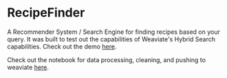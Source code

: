 # RecipeFinder

A Recommender System / Search Engine for finding recipes based on your query. It was built to test out the capabilities of Weaviate's Hybrid Search capabilities. Check out the demo [here](https://recipe-finder-sage-eight.vercel.app/). 

Check out the notebook for data processing, cleaning, and pushing to weaviate [here](https://www.kaggle.com/code/mahadhameed/weaviate-recipes).
